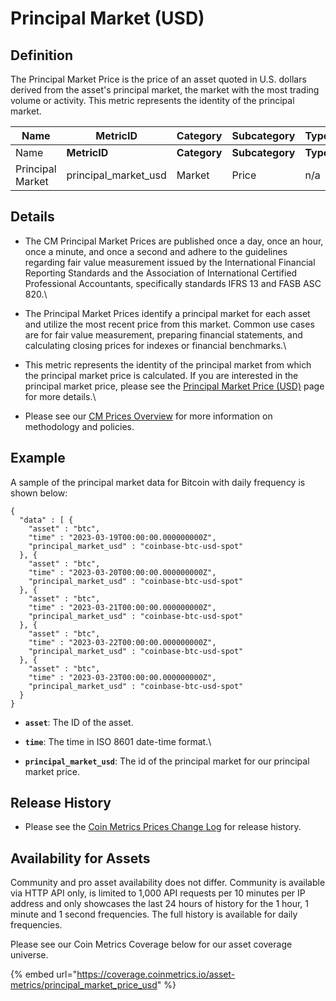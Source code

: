 # Principal Market (USD)

## **Definition**

The Principal Market Price is the price of an asset quoted in U.S. dollars derived from the asset's principal market, the market with the most trading volume or activity. This metric represents the identity of the principal market.

<table data-header-hidden><thead><tr><th width="150">Name</th><th width="239">MetricID</th><th width="141">Category</th><th width="138">Subcategory</th><th>Type</th><th>Unit</th><th>Interval</th></tr></thead><tbody><tr><td>Name</td><td><strong>MetricID</strong></td><td><strong>Category</strong></td><td><strong>Subcategory</strong></td><td><strong>Type</strong></td><td><strong>Unit</strong></td><td><strong>Interval</strong></td></tr><tr><td>Principal Market</td><td>principal_market_usd</td><td>Market</td><td>Price</td><td>n/a</td><td>n/a</td><td>1d, 1h, 1m, 1s</td></tr></tbody></table>

## Details

* The CM Principal Market Prices are published once a day, once an hour, once a minute, and once a second and adhere to the guidelines regarding fair value measurement issued by the International Financial Reporting Standards and the Association of International Certified Professional Accountants, specifically standards IFRS 13 and FASB ASC 820.\

* The Principal Market Prices identify a principal market for each asset and utilize the most recent price from this market. Common use cases are for fair value measurement, preparing financial statements, and calculating closing prices for indexes or financial benchmarks.\

* This metric represents the identity of the principal market from which the principal market price is calculated. If you are interested in the principal market price, please see the [Principal Market Price (USD)](https://docs.coinmetrics.io/asset-metrics/market/principalmarketprice) page for more details.\

* Please see our [CM Prices Overview](../../market-data/reference-rates-overview.md) for more information on methodology and policies.

## **Example**

A sample of the principal market data for Bitcoin with daily frequency is shown below:

```
{
  "data" : [ {
    "asset" : "btc",
    "time" : "2023-03-19T00:00:00.000000000Z",
    "principal_market_usd" : "coinbase-btc-usd-spot"
  }, {
    "asset" : "btc",
    "time" : "2023-03-20T00:00:00.000000000Z",
    "principal_market_usd" : "coinbase-btc-usd-spot"
  }, {
    "asset" : "btc",
    "time" : "2023-03-21T00:00:00.000000000Z",
    "principal_market_usd" : "coinbase-btc-usd-spot"
  }, {
    "asset" : "btc",
    "time" : "2023-03-22T00:00:00.000000000Z",
    "principal_market_usd" : "coinbase-btc-usd-spot"
  }, {
    "asset" : "btc",
    "time" : "2023-03-23T00:00:00.000000000Z",
    "principal_market_usd" : "coinbase-btc-usd-spot"
  }
}
```

* **`asset`**:  The ID of the asset.\
  &#x20; &#x20;
* **`time`**: The time in ISO 8601 date-time format.\

* **`principal_market_usd`**:  The id of the principal market for our principal market price.

## Release History

* Please see the [Coin Metrics Prices Change Log](https://docs.coinmetrics.io/market-data/methodologies/coin-metrics-prices-methodology#change-log) for release history.&#x20;

## **Availability for Assets**

Community and pro asset availability does not differ.  Community is available via HTTP API only, is limited to 1,000 API requests per 10 minutes per IP address and only showcases the last 24 hours of history for the 1 hour, 1 minute and 1 second frequencies. The full history is available for daily frequencies.

Please see our Coin Metrics Coverage below for our asset coverage universe.

{% embed url="https://coverage.coinmetrics.io/asset-metrics/principal_market_price_usd" %}
